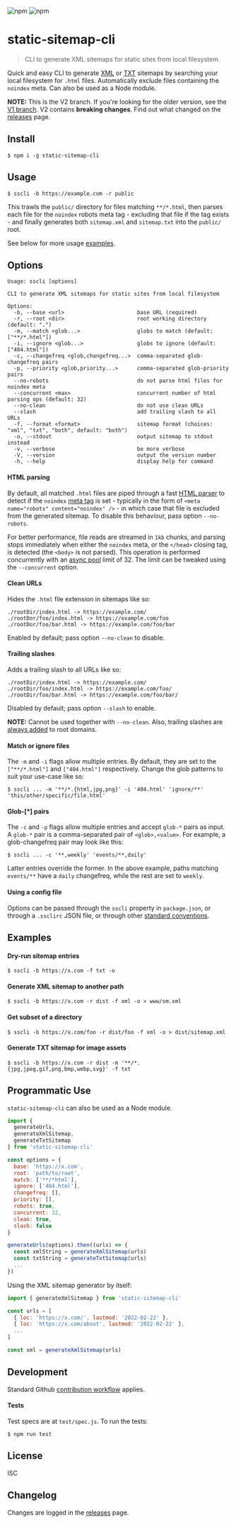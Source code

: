 ![npm](https://img.shields.io/npm/v/static-sitemap-cli)
![npm](https://img.shields.io/npm/dm/static-sitemap-cli)

# static-sitemap-cli

> CLI to generate XML sitemaps for static sites from local filesystem.

Quick and easy CLI to generate [XML](https://www.sitemaps.org/protocol.html) or
[TXT](https://developers.google.com/search/docs/advanced/sitemaps/build-sitemap#text) sitemaps by
searching your local filesystem for `.html` files. Automatically exclude files containing the
`noindex` meta. Can also be used as a Node module.

**NOTE:** This is the V2 branch. If you're looking for the older version, see the
[V1 branch](https://github.com/zerodevx/static-sitemap-cli/tree/v1). V2 contains **breaking
changes**. Find out what changed on the
[releases](https://github.com/zerodevx/static-sitemap-cli/releases) page.

## Install

```
$ npm i -g static-sitemap-cli
```

## Usage

```
$ sscli -b https://example.com -r public
```

This trawls the `public/` directory for files matching `**/*.html`, then parses each file for the
`noindex` robots meta tag - excluding that file if the tag exists - and finally generates both
`sitemap.xml` and `sitemap.txt` into the `public/` root.

See below for more usage [examples](#examples).

## Options

```
Usage: sscli [options]

CLI to generate XML sitemaps for static sites from local filesystem

Options:
  -b, --base <url>                       base URL (required)
  -r, --root <dir>                       root working directory (default: ".")
  -m, --match <glob...>                  globs to match (default: ["**/*.html"])
  -i, --ignore <glob...>                 globs to ignore (default: ["404.html"])
  -c, --changefreq <glob,changefreq...>  comma-separated glob-changefreq pairs
  -p, --priority <glob,priority...>      comma-separated glob-priority pairs
  --no-robots                            do not parse html files for noindex meta
  --concurrent <max>                     concurrent number of html parsing ops (default: 32)
  --no-clean                             do not use clean URLs
  --slash                                add trailing slash to all URLs
  -f, --format <format>                  sitemap format (choices: "xml", "txt", "both", default: "both")
  -o, --stdout                           output sitemap to stdout instead
  -v, --verbose                          be more verbose
  -V, --version                          output the version number
  -h, --help                             display help for command
```

#### HTML parsing

By default, all matched `.html` files are piped through a fast
[HTML parser](https://github.com/fb55/htmlparser2) to detect if the `noindex`
[meta tag](https://developers.google.com/search/docs/advanced/crawling/block-indexing#meta-tag) is
set - typically in the form of `<meta name="robots" content="noindex" />` - in which case that file
is excluded from the generated sitemap. To disable this behaviour, pass option `--no-robots`.

For better performance, file reads are streamed in `1kb` chunks, and parsing stops immediately when
either the `noindex` meta, or the `</head>` closing tag, is detected (the `<body>` is not parsed).
This operation is performed concurrently with an
[async pool](https://github.com/rxaviers/async-pool) limit of 32. The limit can be tweaked using the
`--concurrent` option.

#### Clean URLs

Hides the `.html` file extension in sitemaps like so:

```
./rootDir/index.html -> https://example.com/
./rootDor/foo/index.html -> https://example.com/foo
./rootDor/foo/bar.html -> https://example.com/foo/bar
```

Enabled by default; pass option `--no-clean` to disable.

#### Trailing slashes

Adds a trailing slash to all URLs like so:

```
./rootDir/index.html -> https://example.com/
./rootDir/foo/index.html -> https://example.com/foo/
./rootDir/foo/bar.html -> https://example.com/foo/bar/
```

Disabled by default; pass option `--slash` to enable.

**NOTE:** Cannot be used together with `--no-clean`. Also, trailing slashes are
[always added](https://github.com/zerodevx/static-sitemap-cli/tree/v1#to-slash-or-not-to-slash) to
root domains.

#### Match or ignore files

The `-m` and `-i` flags allow multiple entries. By default, they are set to the `["**/*.html"]` and
`["404.html"]` respectively. Change the glob patterns to suit your use-case like so:

```
$ sscli ... -m '**/*.{html,jpg,png}' -i '404.html' 'ignore/**' 'this/other/specific/file.html'
```

#### Glob-[*] pairs

The `-c` and `-p` flags allow multiple entries and accept `glob-*` pairs as input. A `glob-*` pair
is a comma-separated pair of `<glob>,<value>`. For example, a glob-changefreq pair may look like
this:

```
$ sscli ... -c '**,weekly' 'events/**,daily'
```

Latter entries override the former. In the above example, paths matching `events/**` have a `daily`
changefreq, while the rest are set to `weekly`.

#### Using a config file

Options can be passed through the `sscli` property in `package.json`, or through a `.ssclirc` JSON
file, or through other [standard conventions](https://github.com/davidtheclark/cosmiconfig).

## Examples

#### Dry-run sitemap entries

```
$ sscli -b https://x.com -f txt -o
```

#### Generate XML sitemap to another path

```
$ sscli -b https://x.com -r dist -f xml -o > www/sm.xml
```

#### Get subset of a directory

```
$ sscli -b https://x.com/foo -r dist/foo -f xml -o > dist/sitemap.xml
```

#### Generate TXT sitemap for image assets

```
$ sscli -b https://x.com -r dist -m '**/*.{jpg,jpeg,gif,png,bmp,webp,svg}' -f txt
```

## Programmatic Use

`static-sitemap-cli` can also be used as a Node module.

```js
import {
  generateUrls,
  generateXmlSitemap,
  generateTxtSitemap
} from 'static-sitemap-cli'

const options = {
  base: 'https://x.com',
  root: 'path/to/root',
  match: ['**/*html'],
  ignore: ['404.html'],
  changefreq: [],
  priority: [],
  robots: true,
  concurrent: 32,
  clean: true,
  slash: false
}

generateUrls(options).then((urls) => {
  const xmlString = generateXmlSitemap(urls)
  const txtString = generateTxtSitemap(urls)
  ...
})
```

Using the XML sitemap generator by itself:

```js
import { generateXmlSitemap } from 'static-sitemap-cli'

const urls = [
  { loc: 'https://x.com/', lastmod: '2022-02-22' },
  { loc: 'https://x.com/about', lastmod: '2022-02-22' },
  ...
]

const xml = generateXmlSitemap(urls)
```

## Development

Standard Github [contribution workflow](https://github.com/firstcontributions/first-contributions)
applies.

#### Tests

Test specs are at `test/spec.js`. To run the tests:

```
$ npm run test
```

## License

ISC

## Changelog

Changes are logged in the [releases](https://github.com/zerodevx/static-sitemap-cli/releases) page.
